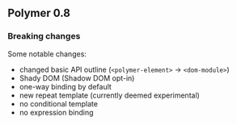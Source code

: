 ## Polymer 0.8
### Breaking changes

Some notable changes:
* changed basic API outline (`<polymer-element>` -> `<dom-module>`)
* Shady DOM (Shadow DOM opt-in)
* one-way binding by default
* new repeat template (currently deemed experimental)
* no conditional template
* no expression binding
